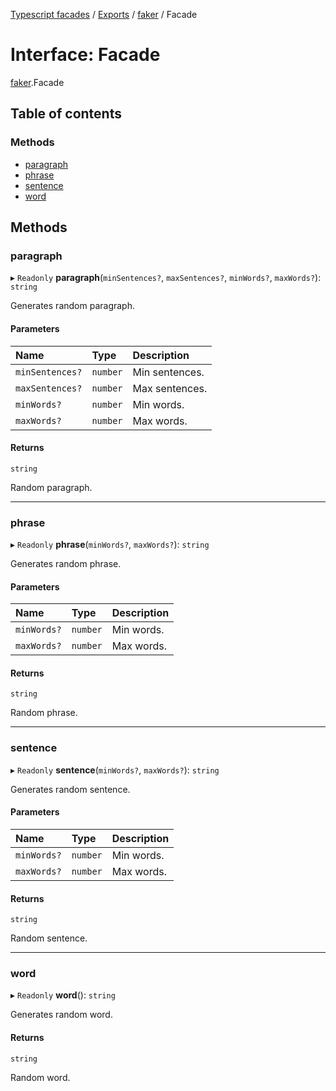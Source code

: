 [Typescript facades](../index.md) / [Exports](../modules.md) / [faker](../modules/faker.md) / Facade

# Interface: Facade

[faker](../modules/faker.md).Facade

## Table of contents

### Methods

- [paragraph](faker.Facade.md#paragraph)
- [phrase](faker.Facade.md#phrase)
- [sentence](faker.Facade.md#sentence)
- [word](faker.Facade.md#word)

## Methods

### paragraph

▸ `Readonly` **paragraph**(`minSentences?`, `maxSentences?`, `minWords?`, `maxWords?`): `string`

Generates random paragraph.

#### Parameters

| Name | Type | Description |
| :------ | :------ | :------ |
| `minSentences?` | `number` | Min sentences. |
| `maxSentences?` | `number` | Max sentences. |
| `minWords?` | `number` | Min words. |
| `maxWords?` | `number` | Max words. |

#### Returns

`string`

Random paragraph.

___

### phrase

▸ `Readonly` **phrase**(`minWords?`, `maxWords?`): `string`

Generates random phrase.

#### Parameters

| Name | Type | Description |
| :------ | :------ | :------ |
| `minWords?` | `number` | Min words. |
| `maxWords?` | `number` | Max words. |

#### Returns

`string`

Random phrase.

___

### sentence

▸ `Readonly` **sentence**(`minWords?`, `maxWords?`): `string`

Generates random sentence.

#### Parameters

| Name | Type | Description |
| :------ | :------ | :------ |
| `minWords?` | `number` | Min words. |
| `maxWords?` | `number` | Max words. |

#### Returns

`string`

Random sentence.

___

### word

▸ `Readonly` **word**(): `string`

Generates random word.

#### Returns

`string`

Random word.
